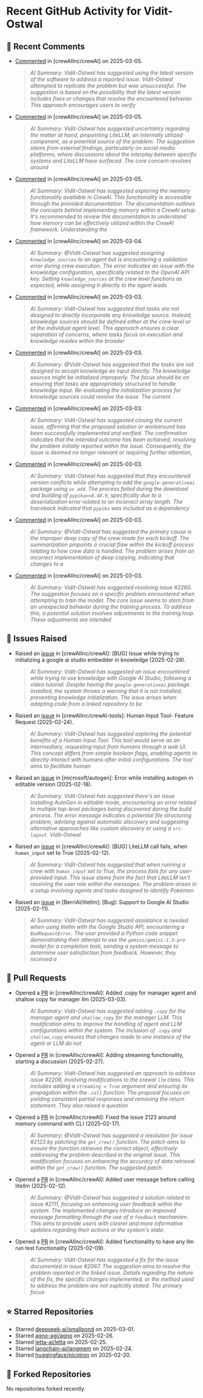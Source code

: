 # Recent GitHub Activity for Vidit-Ostwal

## 💬 Recent Comments
- [Commented](https://github.com/crewAIInc/crewAI/issues/1882#issuecomment-2701818692) in [crewAIInc/crewAI] on 2025-03-05.
  > *AI Summary: Vidit-Ostwal has suggested using the latest version of the software to address a reported issue. Vidit-Ostwal attempted to replicate the problem but was unsuccessful. The suggestion is based on the possibility that the latest version includes fixes or changes that resolve the encountered behavior. This approach encourages users to verify*
- [Commented](https://github.com/crewAIInc/crewAI/issues/2282#issuecomment-2701402365) in [crewAIInc/crewAI] on 2025-03-05.
  > *AI Summary: Vidit-Ostwal has suggested uncertainty regarding the matter at hand, pinpointing LiteLLM, an internally utilized component, as a potential source of the problem. The suggestion stems from external findings, particularly on social media platforms, where discussions about the interplay between specific systems and LiteLLM have surfaced. The core concern revolves around*
- [Commented](https://github.com/crewAIInc/crewAI/issues/2284#issuecomment-2701361461) in [crewAIInc/crewAI] on 2025-03-05.
  > *AI Summary: Vidit-Ostwal has suggested exploring the memory functionality available in CrewAI. This functionality is accessible through the provided documentation. The documentation outlines the concepts behind implementing memory within a CrewAI setup. It's recommended to review this documentation to understand how memory can be effectively utilized within the CrewAI framework. Understanding the*
- [Commented](https://github.com/crewAIInc/crewAI/issues/2233#issuecomment-2696062734) in [crewAIInc/crewAI] on 2025-03-04.
  > *AI Summary: @Vidit-Ostwal has suggested assigning `knowledge_sources` to an agent but is encountering a validation error during crew execution. The error indicates an issue with the knowledge configuration, specifically related to the OpenAI API key. Setting `knowledge_sources` at the crew level functions as expected, while assigning it directly to the agent leads*
- [Commented](https://github.com/crewAIInc/crewAI/issues/2233#issuecomment-2695213518) in [crewAIInc/crewAI] on 2025-03-03.
  > *AI Summary: Vidit-Ostwal has suggested that tasks are not designed to directly incorporate any knowledge source. Instead, knowledge sources should be defined either at the crew level or at the individual agent level. This approach ensures a clear separation of concerns, where tasks focus on execution and knowledge resides within the broader*
- [Commented](https://github.com/crewAIInc/crewAI/issues/2234#issuecomment-2695204872) in [crewAIInc/crewAI] on 2025-03-03.
  > *AI Summary: @Vidit-Ostwal has suggested that the tasks are not designed to accept knowledge as input directly. The knowledge sources might be initialized improperly. The focus should be on ensuring that tasks are appropriately structured to handle knowledge input. Re-evaluating the initialization process for knowledge sources could resolve the issue. The current*
- [Commented](https://github.com/crewAIInc/crewAI/issues/2255#issuecomment-2695052968) in [crewAIInc/crewAI] on 2025-03-03.
  > *AI Summary: Vidit-Ostwal has suggested closing the current issue, affirming that the proposed solution or workaround has been successfully implemented and verified. The confirmation indicates that the intended outcome has been achieved, resolving the problem initially reported within the issue. Consequently, the issue is deemed no longer relevant or requiring further attention,*
- [Commented](https://github.com/crewAIInc/crewAI/issues/2255#issuecomment-2695021426) in [crewAIInc/crewAI] on 2025-03-03.
  > *AI Summary: Vidit-Ostwal has suggested that they encountered version conflicts while attempting to add the `google-generativeai` package using `uv add`. The process failed during the download and building of `pypika==0.48.9`, specifically due to a deserialization error related to an incorrect array length. The traceback indicated that `pypika` was included as a dependency*
- [Commented](https://github.com/crewAIInc/crewAI/issues/2260#issuecomment-2694784308) in [crewAIInc/crewAI] on 2025-03-03.
  > *AI Summary: @Vidit-Ostwal has suggested the primary cause is the improper deep copy of the crew made for each kickoff. The summarization pinpoints a crucial flaw within the kickoff process relating to how crew data is handled. The problem arises from an incorrect implementation of deep copying, indicating that changes to a*
- [Commented](https://github.com/crewAIInc/crewAI/pull/2265#issuecomment-2694771952) in [crewAIInc/crewAI] on 2025-03-03.
  > *AI Summary: Vidit-Ostwal has suggested resolving issue #2260. The suggestion focuses on a specific problem encountered when attempting to train the model. The core issue seems to stem from an unexpected behavior during the training process. To address this, a potential solution involves adjustments to the training loop. These adjustments are intended*

## 🐛 Issues Raised
- Raised an [issue](https://github.com/crewAIInc/crewAI/issues/2255) in [crewAIInc/crewAI]: [BUG] Issue while trying to initializing a google ai studio embedder in knowledge (2025-02-28).
  > *AI Summary: Vidit-Ostwal has suggested an issue encountered while trying to use knowledge with Google AI Studio, following a video tutorial. Despite having the `google-generativeai` package installed, the system throws a warning that it is not installed, preventing knowledge initialization. The issue arises when adapting code from a linked repository to be*
- Raised an [issue](https://github.com/crewAIInc/crewAI-tools/issues/223) in [crewAIInc/crewAI-tools]: Human Input Tool- Feature Request (2025-02-24).
  > *AI Summary: Vidit-Ostwal has suggested exploring the potential benefits of a Human Input Tool. This tool would serve as an intermediary, requesting input from humans through a web UI. This concept differs from simple boolean flags, enabling agents to directly interact with humans after initial configurations. The tool aims to facilitate human*
- Raised an [issue](https://github.com/microsoft/autogen/issues/5591) in [microsoft/autogen]: Error while installing autogen in editable version (2025-02-18).
  > *AI Summary: Vidit-Ostwal has suggested there's an issue installing AutoGen in editable mode, encountering an error related to multiple top-level packages being discovered during the build process. The error message indicates a potential file structuring problem, advising against automatic discovery and suggesting alternative approaches like custom discovery or using a `src-layout`. Vidit-Ostwal*
- Raised an [issue](https://github.com/crewAIInc/crewAI/issues/2111) in [crewAIInc/crewAI]: [BUG] LiteLLM call fails, when `human_input` set to True (2025-02-12).
  > *AI Summary: Vidit-Ostwal has suggested that when running a crew with `human_input` set to True, the process fails for any user-provided input. This issue stems from the fact that LiteLLM isn't receiving the user role within the messages. The problem arises in a setup involving agents and tasks designed to identify Pokémon*
- Raised an [issue](https://github.com/BerriAI/litellm/issues/8467) in [BerriAI/litellm]: [Bug]: Support to Google AI Studio (2025-02-11).
  > *AI Summary: Vidit-Ostwal has suggested assistance is needed when using litellm with the Google Studio API, encountering a `BadRequestError`. The user provided a Python code snippet demonstrating their attempt to use the `gemini/gemini-1.5-pro` model for a completion task, sending a system message to determine user satisfaction from feedback. However, they received a*

## 🚀 Pull Requests
- Opened a [PR](https://github.com/crewAIInc/crewAI/pull/2265) in [crewAIInc/crewAI]: Added .copy for manager agent and shallow copy for manager llm (2025-03-03).
  > *AI Summary: Vidit-Ostwal has suggested adding `.copy` for the manager agent and `shallow_copy` for the manager LLM. This modification aims to improve the handling of agent and LLM configurations within the system. The inclusion of `.copy` and `shallow_copy` ensures that changes made to one instance of the agent or LLM do not*
- Opened a [PR](https://github.com/crewAIInc/crewAI/pull/2247) in [crewAIInc/crewAI]: Adding streaming functionality, starting a discussion (2025-02-27).
  > *AI Summary: Vidit-Ostwal has suggested an approach to address issue #2206, involving modifications to the crewai `llm` class. This includes adding a `streaming = True` argument and ensuring its propagation within the `.call` function. The proposal focuses on yielding consistent partial responses and removing the return statement. They also raised a question*
- Opened a [PR](https://github.com/crewAIInc/crewAI/pull/2155) in [crewAIInc/crewAI]: Fixed the issue 2123 around memory command with CLI (2025-02-17).
  > *AI Summary: @Vidit-Ostwal has suggested a resolution for issue #2123 by patching the `get_crew()` function. The patch aims to ensure the function retrieves the correct object, effectively addressing the problem described in the original issue. This modification focuses on enhancing the accuracy of data retrieval within the `get_crew()` function. The suggested patch*
- Opened a [PR](https://github.com/crewAIInc/crewAI/pull/2112) in [crewAIInc/crewAI]: Added user message before calling litellm (2025-02-12).
  > *AI Summary: @Vidit-Ostwal has suggested a solution related to issue #2111, focusing on enhancing user feedback within the system. The implemented changes introduce an improved message formatting through the use of a `feedback` mechanism. This aims to provide users with clearer and more informative updates regarding their actions or the system's state.*
- Opened a [PR](https://github.com/crewAIInc/crewAI/pull/2071) in [crewAIInc/crewAI]: Added functionality to have any llm run test functionality (2025-02-09).
  > *AI Summary: Vidit-Ostwal has suggested a fix for the issue documented in issue #2067. The suggestion aims to resolve the problem reported in the linked issue. Details regarding the nature of the fix, the specific changes implemented, or the method used to address the problem are not explicitly stated. The primary focus*

## ⭐ Starred Repositories
- Starred [deepseek-ai/smallpond](https://github.com/deepseek-ai/smallpond) on 2025-03-01.
- Starred [agno-agi/agno](https://github.com/agno-agi/agno) on 2025-02-26.
- Starred [letta-ai/letta](https://github.com/letta-ai/letta) on 2025-02-25.
- Starred [langchain-ai/langmem](https://github.com/langchain-ai/langmem) on 2025-02-24.
- Starred [huggingface/picotron](https://github.com/huggingface/picotron) on 2025-02-20.

## 🍴 Forked Repositories
No repositories forked recently.
